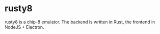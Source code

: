# rusty8

rusty8 is a chip-8 emulator.
The backend is written in Rust, the frontend in NodeJS + Electron.